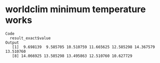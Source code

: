 # worldclim minimum temperature works

    Code
      result_exact$value
    Output
       [1]  9.698139  9.585705 10.510759 11.665625 12.585298 14.367579 13.510760
       [8] 14.066925 13.585298 13.495863 12.510760 10.627729

